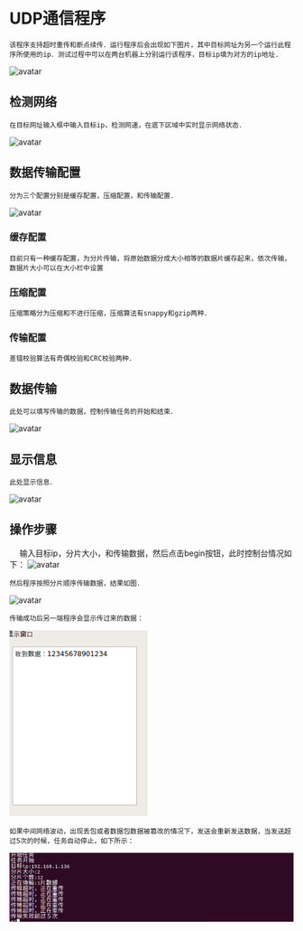 # UDP通信程序
    该程序支持超时重传和断点续传．运行程序后会出现如下图片，其中目标网址为另一个运行此程序所使用的ip．测试过程中可以在两台机器上分别运行该程序，目标ip填为对方的ip地址.
![avatar](pic/１.png)

## 检测网络
    在目标网址输入框中输入目标ip，检测网速，在底下区域中实时显示网络状态．
![avatar](pic/２.png)


## 数据传输配置

    分为三个配置分别是缓存配置，压缩配置，和传输配置．
![avatar](pic/３.png)


### 缓存配置
    目前只有一种缓存配置，为分片传输，将原始数据分成大小相等的数据片缓存起来，依次传输，数据片大小可以在大小栏中设置
### 压缩配置
    压缩策略分为压缩和不进行压缩，压缩算法有snappy和gzip两种．
### 传输配置
    差错校验算法有奇偶校验和CRC校验两种．


## 数据传输
    此处可以填写传输的数据，控制传输任务的开始和结束．
![avatar](pic/５.png)

## 显示信息
    此处显示信息．
![avatar](pic/６.png)

## 操作步骤
　  输入目标ip，分片大小，和传输数据，然后点击begin按钮，此时控制台情况如下：
![avatar](pic/７.png)

    然后程序按照分片顺序传输数据，结果如图．
![avatar](pic/８.png)

    传输成功后另一端程序会显示传过来的数据：
![avatar](pic/9.png)

    如果中间网络波动，出现丢包或者数据包数据被篡改的情况下，发送会重新发送数据，当发送超过5次的时候，任务自动停止，如下所示：
![avatar](pic/10.png)